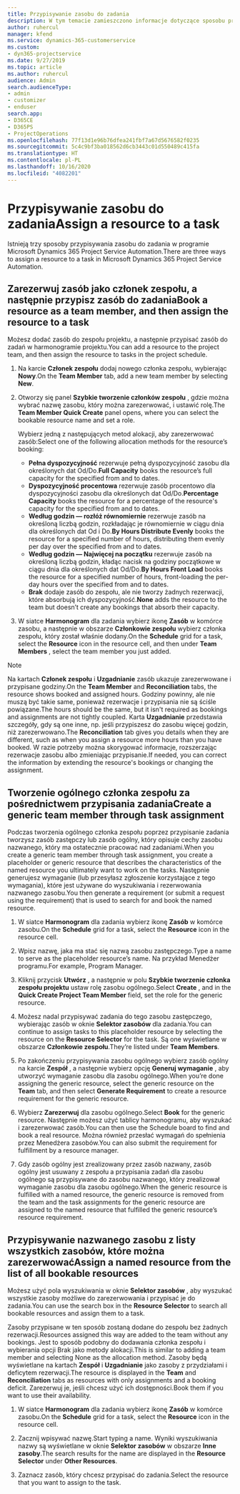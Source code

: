 ```yaml
---
title: Przypisywanie zasobu do zadania
description: W tym temacie zamieszczono informacje dotyczące sposobu przypisywania zasobów do zadań.
author: ruhercul
manager: kfend
ms.service: dynamics-365-customerservice
ms.custom:
- dyn365-projectservice
ms.date: 9/27/2019
ms.topic: article
ms.author: ruhercul
audience: Admin
search.audienceType:
- admin
- customizer
- enduser
search.app:
- D365CE
- D365PS
- ProjectOperations
ms.openlocfilehash: 77f13d1e96b76dfea241fbf7a67d5676582f0235
ms.sourcegitcommit: 5c4c9bf3ba018562d6cb3443c01d550489c415fa
ms.translationtype: HT
ms.contentlocale: pl-PL
ms.lasthandoff: 10/16/2020
ms.locfileid: "4082201"
---
```

# <a name="assign-a-resource-to-a-task"></a><span data-ttu-id="36089-103">Przypisywanie zasobu do zadania</span><span class="sxs-lookup"><span data-stu-id="36089-103">Assign a resource to a task</span></span>

<span data-ttu-id="36089-104">Istnieją trzy sposoby przypisywania zasobu do zadania w programie Microsoft Dynamics 365 Project Service Automation.</span><span class="sxs-lookup"><span data-stu-id="36089-104">There are three ways to assign a resource to a task in Microsoft Dynamics 365 Project Service Automation.</span></span>

## <a name="book-a-resource-as-a-team-member-and-then-assign-the-resource-to-a-task"></a><span data-ttu-id="36089-105">Zarezerwuj zasób jako członek zespołu, a następnie przypisz zasób do zadania</span><span class="sxs-lookup"><span data-stu-id="36089-105">Book a resource as a team member, and then assign the resource to a task</span></span>

<span data-ttu-id="36089-106">Możesz dodać zasób do zespołu projektu, a następnie przypisać zasób do zadań w harmonogramie projektu.</span><span class="sxs-lookup"><span data-stu-id="36089-106">You can add a resource to the project team, and then assign the resource to tasks in the project schedule.</span></span>

1. <span data-ttu-id="36089-107">Na karcie **Członek zespołu** dodaj nowego członka zespołu, wybierając **Nowy**.</span><span class="sxs-lookup"><span data-stu-id="36089-107">On the **Team Member** tab, add a new team member by selecting **New**.</span></span> 

2. <span data-ttu-id="36089-108">Otworzy się panel **Szybkie tworzenie członków zespołu** , gdzie można wybrać nazwę zasobu, który można zarezerwować, i ustawić rolę.</span><span class="sxs-lookup"><span data-stu-id="36089-108">The **Team Member Quick Create** panel opens, where you can select the bookable resource name and set a role.</span></span> 

    <span data-ttu-id="36089-109">Wybierz jedną z następujących metod alokacji, aby zarezerwować zasób:</span><span class="sxs-lookup"><span data-stu-id="36089-109">Select one of the following allocation methods for the resource’s booking:</span></span>

    - <span data-ttu-id="36089-110">**Pełna dyspozycyjność** rezerwuje pełną dyspozycyjność zasobu dla określonych dat Od/Do.</span><span class="sxs-lookup"><span data-stu-id="36089-110">**Full Capacity** books the resource’s full capacity for the specified from and to dates.</span></span>
    - <span data-ttu-id="36089-111">**Dyspozycyjność procentowa** rezerwuje zasób procentowo dla dyspozycyjności zasobu dla określonych dat Od/Do.</span><span class="sxs-lookup"><span data-stu-id="36089-111">**Percentage Capacity** books the resource for a percentage of the resource's capacity for the specified from and to dates.</span></span>
    - <span data-ttu-id="36089-112">**Według godzin — rozłóż równomiernie** rezerwuje zasób na określoną liczbą godzin, rozkładając je równomiernie w ciągu dnia dla określonych dat Od i Do.</span><span class="sxs-lookup"><span data-stu-id="36089-112">**By Hours Distribute Evenly** books the resource for a specified number of hours, distributing them evenly per day over the specified from and to dates.</span></span>
    - <span data-ttu-id="36089-113">**Według godzin — Najwięcej na początku** rezerwuje zasób na określoną liczbą godzin, kładąc nacisk na godziny początkowe w ciągu dnia dla określonych dat Od/Do.</span><span class="sxs-lookup"><span data-stu-id="36089-113">**By Hours Front Load** books the resource for a specified number of hours, front-loading the per-day hours over the specified from and to dates.</span></span>
    - <span data-ttu-id="36089-114">**Brak** dodaje zasób do zespołu, ale nie tworzy żadnych rezerwacji, które absorbują ich dyspozycyjność.</span><span class="sxs-lookup"><span data-stu-id="36089-114">**None** adds the resource to the team but doesn’t create any bookings that absorb their capacity.</span></span>

3. <span data-ttu-id="36089-115">W siatce **Harmonogram** dla zadania wybierz ikonę **Zasób** w komórce zasobu, a następnie w obszarze **Członkowie zespołu** wybierz członka zespołu, który został właśnie dodany.</span><span class="sxs-lookup"><span data-stu-id="36089-115">On the **Schedule** grid for a task, select the **Resource** icon in the resource cell, and then under **Team Members** , select the team member you just added.</span></span> 

> [!NOTE]
> <span data-ttu-id="36089-116">Na kartach **Członek zespołu** i **Uzgadnianie** zasób ukazuje zarezerwowane i przypisane godziny.</span><span class="sxs-lookup"><span data-stu-id="36089-116">On the **Team Member** and **Reconciliation** tabs, the resource shows booked and assigned hours.</span></span> <span data-ttu-id="36089-117">Godziny powinny, ale nie muszą być takie same, ponieważ rezerwacje i przypisania nie są ściśle powiązane.</span><span class="sxs-lookup"><span data-stu-id="36089-117">The hours should be the same, but it isn't required as bookings and assignments are not tightly coupled.</span></span> <span data-ttu-id="36089-118">Karta **Uzgadnianie** przedstawia szczegóły, gdy są one inne, np. jeśli przypiszesz do zasobu więcej godzin, niż zarezerwowano.</span><span class="sxs-lookup"><span data-stu-id="36089-118">The **Reconciliation** tab gives you details when they are different, such as when you assign a resource more hours than you have booked.</span></span> <span data-ttu-id="36089-119">W razie potrzeby można skorygować informacje, rozszerzając rezerwacje zasobu albo zmieniając przypisanie.</span><span class="sxs-lookup"><span data-stu-id="36089-119">If needed, you can correct the information by extending the resource's bookings or changing the assignment.</span></span>

## <a name="create-a-generic-team-member-through-task-assignment"></a><span data-ttu-id="36089-120">Tworzenie ogólnego członka zespołu za pośrednictwem przypisania zadania</span><span class="sxs-lookup"><span data-stu-id="36089-120">Create a generic team member through task assignment</span></span>

<span data-ttu-id="36089-121">Podczas tworzenia ogólnego członka zespołu poprzez przypisanie zadania tworzysz zasób zastępczy lub zasób ogólny, który opisuje cechy zasobu nazwanego, który ma ostatecznie pracować nad zadaniami.</span><span class="sxs-lookup"><span data-stu-id="36089-121">When you create a generic team member through task assignment, you create a placeholder or generic resource that describes the characteristics of the named resource you ultimately want to work on the tasks.</span></span> <span data-ttu-id="36089-122">Następnie generujesz wymaganie (lub przesyłasz zgłoszenie korzystające z tego wymagania), które jest używane do wyszukiwania i rezerwowania nazwanego zasobu.</span><span class="sxs-lookup"><span data-stu-id="36089-122">You then generate a requirement (or submit a request using the requirement) that is used to search for and book the named resource.</span></span>

1. <span data-ttu-id="36089-123">W siatce **Harmonogram** dla zadania wybierz ikonę **Zasób** w komórce zasobu.</span><span class="sxs-lookup"><span data-stu-id="36089-123">On the **Schedule** grid for a task, select the **Resource** icon in the resource cell.</span></span>

2. <span data-ttu-id="36089-124">Wpisz nazwę, jaka ma stać się nazwą zasobu zastępczego.</span><span class="sxs-lookup"><span data-stu-id="36089-124">Type a name to serve as the placeholder resource’s name.</span></span> <span data-ttu-id="36089-125">Na przykład Menedżer programu.</span><span class="sxs-lookup"><span data-stu-id="36089-125">For example, Program Manager.</span></span>

3. <span data-ttu-id="36089-126">Kliknij przycisk **Utwórz** , a następnie w polu **Szybkie tworzenie członka zespołu projektu** ustaw rolę zasobu ogólnego.</span><span class="sxs-lookup"><span data-stu-id="36089-126">Select **Create** , and in the **Quick Create Project Team Member** field, set the role for the generic resource.</span></span>

4. <span data-ttu-id="36089-127">Możesz nadal przypisywać zadania do tego zasobu zastępczego, wybierając zasób w oknie **Selektor zasobów** dla zadania.</span><span class="sxs-lookup"><span data-stu-id="36089-127">You can continue to assign tasks to this placeholder resource by selecting the resource on the **Resource Selector** for the task.</span></span> <span data-ttu-id="36089-128">Są one wyświetlane w obszarze **Członkowie zespołu**.</span><span class="sxs-lookup"><span data-stu-id="36089-128">They’re listed under **Team Members**.</span></span>

5. <span data-ttu-id="36089-129">Po zakończeniu przypisywania zasobu ogólnego wybierz zasób ogólny na karcie **Zespół** , a następnie wybierz opcję **Generuj wymaganie** , aby utworzyć wymaganie zasobu dla zasobu ogólnego.</span><span class="sxs-lookup"><span data-stu-id="36089-129">When you’re done assigning the generic resource, select the generic resource on the **Team** tab, and then select **Generate Requirement** to create a resource requirement for the generic resource.</span></span>

6. <span data-ttu-id="36089-130">Wybierz **Zarezerwuj** dla zasobu ogólnego.</span><span class="sxs-lookup"><span data-stu-id="36089-130">Select **Book** for the generic resource.</span></span> <span data-ttu-id="36089-131">Następnie możesz użyć tablicy harmonogramu, aby wyszukać i zarezerwować zasób.</span><span class="sxs-lookup"><span data-stu-id="36089-131">You can then use the Schedule board to find and book a real resource.</span></span> <span data-ttu-id="36089-132">Można również przesłać wymagań do spełnienia przez Menedżera zasobów.</span><span class="sxs-lookup"><span data-stu-id="36089-132">You can also submit the requirement for fulfillment by a resource manager.</span></span>

7. <span data-ttu-id="36089-133">Gdy zasób ogólny jest zrealizowany przez zasób nazwany, zasób ogólny jest usuwany z zespołu a przypisania zadań dla zasobu ogólnego są przypisywane do zasobu nazwanego, który zrealizował wymaganie zasobu dla zasobu ogólnego.</span><span class="sxs-lookup"><span data-stu-id="36089-133">When the generic resource is fulfilled with a named resource, the generic resource is removed from the team and the task assignments for the generic resource are assigned to the named resource that fulfilled the generic resource’s resource requirement.</span></span>

## <a name="assign-a-named-resource-from-the-list-of-all-bookable-resources"></a><span data-ttu-id="36089-134">Przypisywanie nazwanego zasobu z listy wszystkich zasobów, które można zarezerwować</span><span class="sxs-lookup"><span data-stu-id="36089-134">Assign a named resource from the list of all bookable resources</span></span>

<span data-ttu-id="36089-135">Możesz użyć pola wyszukiwania w oknie **Selektor zasobów** , aby wyszukać wszystkie zasoby możliwe do zarezerwowania i przypisać je do zadania.</span><span class="sxs-lookup"><span data-stu-id="36089-135">You can use the search box in the **Resource Selector** to search all bookable resources and assign them to a task.</span></span>

<span data-ttu-id="36089-136">Zasoby przypisane w ten sposób zostaną dodane do zespołu bez żadnych rezerwacji.</span><span class="sxs-lookup"><span data-stu-id="36089-136">Resources assigned this way are added to the team without any bookings.</span></span> <span data-ttu-id="36089-137">Jest to sposób podobny do dodawania członka zespołu i wybierania opcji Brak jako metody alokacji.</span><span class="sxs-lookup"><span data-stu-id="36089-137">This is similar to adding a team member and selecting None as the allocation method.</span></span> <span data-ttu-id="36089-138">Zasoby będą wyświetlane na kartach **Zespół** i **Uzgadnianie** jako zasoby z przydziałami i deficytem rezerwacji.</span><span class="sxs-lookup"><span data-stu-id="36089-138">The resource is displayed in the **Team** and **Reconciliation** tabs as resources with only assignments and a booking deficit.</span></span> <span data-ttu-id="36089-139">Zarezerwuj je, jeśli chcesz użyć ich dostępności.</span><span class="sxs-lookup"><span data-stu-id="36089-139">Book them if you want to use their availability.</span></span>

1. <span data-ttu-id="36089-140">W siatce **Harmonogram** dla zadania wybierz ikonę **Zasób** w komórce zasobu.</span><span class="sxs-lookup"><span data-stu-id="36089-140">On the **Schedule** grid for a task, select the **Resource** icon in the resource cell.</span></span>

2. <span data-ttu-id="36089-141">Zacznij wpisywać nazwę.</span><span class="sxs-lookup"><span data-stu-id="36089-141">Start typing a name.</span></span> <span data-ttu-id="36089-142">Wyniki wyszukiwania nazwy są wyświetlane w oknie **Selektor zasobów** w obszarze **Inne zasoby**.</span><span class="sxs-lookup"><span data-stu-id="36089-142">The search results for the name are displayed in the **Resource Selector** under **Other Resources**.</span></span>

3. <span data-ttu-id="36089-143">Zaznacz zasób, który chcesz przypisać do zadania.</span><span class="sxs-lookup"><span data-stu-id="36089-143">Select the resource that you want to assign to the task.</span></span>

